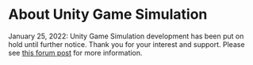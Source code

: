 # About Unity Game Simulation
January 25, 2022: Unity Game Simulation development has been put on hold until further notice. Thank you for your interest and support. Please see [this forum post](https://forum.unity.com/threads/update-on-game-simulation.1164896/) for more information.

